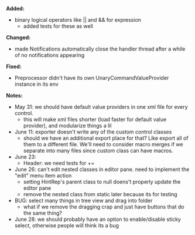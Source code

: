 **Added:**
* binary logical operators like || and && for expression
    * added tests for these as well

**Changed:**
* made Notifications automatically close the handler thread after a while of no notifications appearing

**Fixed:**
* Preprocessor didn't have its own UnaryCommandValueProvider instance in its env

**Notes:**
* May 31: we should have default value providers in one xml file for every control.
    * this will make xml files shorter (load faster for default value provider), and modularize things a lil
* June 11: exporter doesn't write any of the custom control classes
    * should we have an additional export place for that? Like export all of them to a different file.
      We'll need to consider macro merges if we separate into many files since custom class can have macros.
* June 23:
    - Header: we need tests for +=
* June 26: can't edit nested classes in editor pane. need to implement the "edit" menu item action
    * setting HintRep's parent class to null doens't properly update the editor pane
    * remove the nested class from static later because its for testing
* BUG: select many things in tree view and drag into folder
    * what if we remove the dragging crap and just have buttons that do the same thing?
* June 28: we should probably have an option to enable/disable sticky select, otherwise people will think its a bug